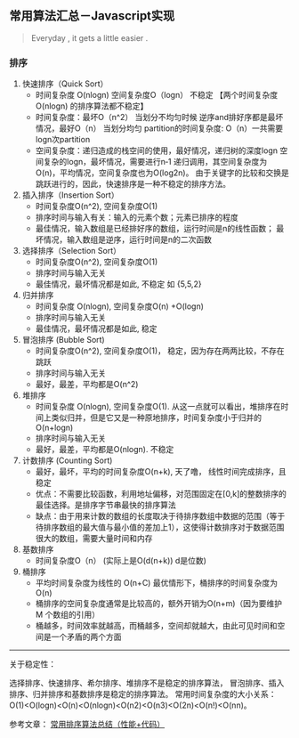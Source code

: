 ## 常用算法汇总－Javascript实现
> Everyday , it gets a little easier .


### 排序
1. 快速排序（Quick Sort）
   	- 时间复杂度 O(nlogn) 空间复杂度O（logn） 不稳定 【两个时间复杂度O(nlogn) 的排序算法都不稳定】
   	- 时间复杂度：最坏O（n^2） 当划分不均匀时候 逆序and排好序都是最坏情况，最好O（n） 当划分均匀
partition的时间复杂度: O（n）一共需要logn次partition
   	- 空间复杂度：递归造成的栈空间的使用，最好情况，递归树的深度logn 空间复杂的logn，最坏情况，需要进行n‐1 递归调用，其空间复杂度为 O(n)，平均情况，空间复杂度也为O(log2n)。
由于关键字的比较和交换是跳跃进行的，因此，快速排序是一种不稳定的排序方法。
2. 插入排序（Insertion Sort）
    - 时间复杂度O(n^2), 空间复杂度O(1)
    - 排序时间与输入有关：输入的元素个数；元素已排序的程度
    - 最佳情况，输入数组是已经排好序的数组，运行时间是n的线性函数； 最坏情况，输入数组是逆序，运行时间是n的二次函数
3. 选择排序（Selection Sort）
     - 时间复杂度O(n^2), 空间复杂度O(1)
     - 排序时间与输入无关
     - 最佳情况，最坏情况都是如此, 不稳定 如 {5,5,2}
4. 归并排序
	- 时间复杂度 O(nlogn), 空间复杂度O(n) +O(logn)
	- 排序时间与输入无关
	- 最佳情况，最坏情况都是如此, 稳定
5. 冒泡排序 (Bubble Sort)
	- 时间复杂度O(n^2), 空间复杂度O(1)， 稳定，因为存在两两比较，不存在跳跃
	- 排序时间与输入无关
	- 最好，最差，平均都是O(n^2)
6. 堆排序
	- 时间复杂度 O(nlogn), 空间复杂度O(1). 从这一点就可以看出，堆排序在时间上类似归并，但是它又是一种原地排序，时间复杂度小于归并的O(n+logn)
	- 排序时间与输入无关
	- 最好，最差，平均都是O(nlogn). 不稳定
7. 计数排序 (Counting Sort)
	- 最好，最坏，平均的时间复杂度O(n+k), 天了噜， 线性时间完成排序，且稳定
	- 优点：不需要比较函数，利用地址偏移，对范围固定在[0,k]的整数排序的最佳选择。是排序字节串最快的排序算法
	- 缺点：由于用来计数的数组的长度取决于待排序数组中数据的范围（等于待排序数组的最大值与最小值的差加上1），这使得计数排序对于数据范围很大的数组，需要大量时间和内存
8. 基数排序
	- 时间复杂度O（n） (实际上是O(d(n+k)) d是位数)
9. 桶排序
	- 平均时间复杂度为线性的 O(n+C) 最优情形下，桶排序的时间复杂度为O(n)
	- 桶排序的空间复杂度通常是比较高的，额外开销为O(n+m)（因为要维护 M 个数组的引用）
	- 桶越多，时间效率就越高，而桶越多，空间却就越大，由此可见时间和空间是一个矛盾的两个方面

-------
关于稳定性：

选择排序、快速排序、希尔排序、堆排序不是稳定的排序算法，
冒泡排序、插入排序、归并排序和基数排序是稳定的排序算法。
常用时间复杂度的大小关系：O(1)<O(logn)<O(n)<O(nlogn)<O(n2)<O(n3)<O(2n)<O(n!)<O(nn)。

参考文章： [常用排序算法总结（性能+代码）](https://segmentfault.com/a/1190000002595152)